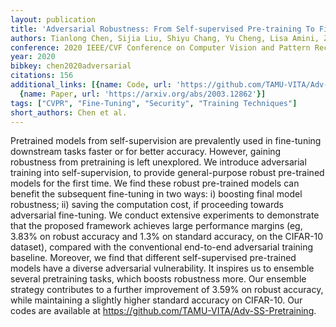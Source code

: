 ```yaml
---
layout: publication
title: 'Adversarial Robustness: From Self-supervised Pre-training To Fine-tuning'
authors: Tianlong Chen, Sijia Liu, Shiyu Chang, Yu Cheng, Lisa Amini, Zhangyang Wang
conference: 2020 IEEE/CVF Conference on Computer Vision and Pattern Recognition (CVPR)
year: 2020
bibkey: chen2020adversarial
citations: 156
additional_links: [{name: Code, url: 'https://github.com/TAMU-VITA/Adv-SS-Pretraining'},
  {name: Paper, url: 'https://arxiv.org/abs/2003.12862'}]
tags: ["CVPR", "Fine-Tuning", "Security", "Training Techniques"]
short_authors: Chen et al.
---
```

Pretrained models from self-supervision are prevalently used in fine-tuning
downstream tasks faster or for better accuracy. However, gaining robustness
from pretraining is left unexplored. We introduce adversarial training into
self-supervision, to provide general-purpose robust pre-trained models for the
first time. We find these robust pre-trained models can benefit the subsequent
fine-tuning in two ways: i) boosting final model robustness; ii) saving the
computation cost, if proceeding towards adversarial fine-tuning. We conduct
extensive experiments to demonstrate that the proposed framework achieves large
performance margins (eg, 3.83% on robust accuracy and 1.3% on standard
accuracy, on the CIFAR-10 dataset), compared with the conventional end-to-end
adversarial training baseline. Moreover, we find that different self-supervised
pre-trained models have a diverse adversarial vulnerability. It inspires us to
ensemble several pretraining tasks, which boosts robustness more. Our ensemble
strategy contributes to a further improvement of 3.59% on robust accuracy,
while maintaining a slightly higher standard accuracy on CIFAR-10. Our codes
are available at https://github.com/TAMU-VITA/Adv-SS-Pretraining.